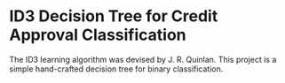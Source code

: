# ID3 Decision Tree for Credit Approval Classification

The ID3 learning algorithm was devised by J. R. Quinlan. This project is a simple hand-crafted decision tree for binary classification.
